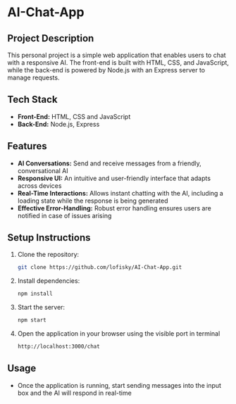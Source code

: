 # AI-Chat-App

## Project Description
This personal project is a simple web application that enables users to chat with a responsive AI. The front-end is built with HTML, CSS, and JavaScript, while the back-end is powered by Node.js with an Express server to manage requests.

## Tech Stack
- **Front-End:** HTML, CSS and JavaScript
- **Back-End:** Node.js, Express

## Features
- **AI Conversations:** Send and receive messages from a friendly, conversational AI
- **Responsive UI:** An intuitive and user-friendly interface that adapts across devices
- **Real-Time Interactions:**  Allows instant chatting with the AI, including a loading state while the response is being generated
- **Effective Error-Handling:** Robust error handling ensures users are notified in case of issues arising

## Setup Instructions
1. Clone the repository:

   ```bash
   git clone https://github.com/lofisky/AI-Chat-App.git
3. Install dependencies:

   ```bash
   npm install
5. Start the server:

   ```bash
   npm start
7. Open the application in your browser using the visible port in terminal
   ```bash
   http://localhost:3000/chat

## Usage
- Once the application is running, start sending messages into the input box and the AI will respond in real-time
